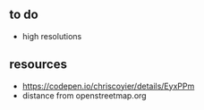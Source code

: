 ## to do

- high resolutions

## resources

- https://codepen.io/chriscoyier/details/EyxPPm
- distance from openstreetmap.org
